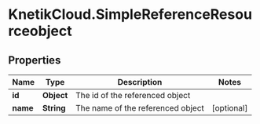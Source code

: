 # KnetikCloud.SimpleReferenceResourceobject

## Properties
Name | Type | Description | Notes
------------ | ------------- | ------------- | -------------
**id** | **Object** | The id of the referenced object | 
**name** | **String** | The name of the referenced object | [optional] 


